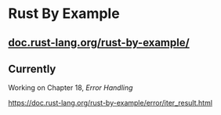 
# Rust By Example

## [doc.rust-lang.org/rust-by-example/](https://doc.rust-lang.org/rust-by-example/)


## Currently

Working on Chapter 18, *Error Handling*

https://doc.rust-lang.org/rust-by-example/error/iter_result.html
